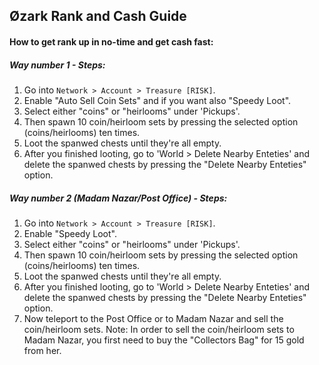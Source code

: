 ## Øzark Rank and Cash Guide

#### How to get rank up in no-time and get cash fast:
#####   Way number 1 - Steps:
1. Go into `Network > Account > Treasure [RISK]`.
2. Enable "Auto Sell Coin Sets" and if you want also "Speedy Loot".
3. Select either "coins" or "heirlooms" under 'Pickups'.
4. Then spawn 10 coin/heirloom sets by pressing the selected option (coins/heirlooms) ten times.
5. Loot the spanwed chests until they're all empty.
6. After you finished looting, go to 'World > Delete Nearby Enteties' and delete the spanwed chests by pressing the "Delete Nearby Enteties" option.

##### Way number 2 (Madam Nazar/Post Office) - Steps:
1. Go into `Network > Account > Treasure [RISK]`.
2. Enable "Speedy Loot".
3. Select either "coins" or "heirlooms" under 'Pickups'.
4. Then spawn 10 coin/heirloom sets by pressing the selected option (coins/heirlooms) ten times.
5. Loot the spanwed chests until they're all empty.
6. After you finished looting, go to 'World > Delete Nearby Enteties' and delete the spanwed chests by pressing the "Delete Nearby Enteties" option.
7. Now teleport to the Post Office or to Madam Nazar and sell the coin/heirloom sets.
Note: In order to sell the coin/heirloom sets to Madam Nazar, you first need to buy the "Collectors Bag" for 15 gold from her.